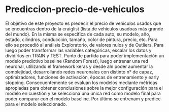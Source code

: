 # Prediccion-precio-de-vehiculos

El objetivo de este proyecto es predecir el precio de vehiculos usados que se encuentras dentro de la craiglist (lista de vehículos usadoas más grande del mundo). En la misma se especifica de cada auto, su modelo, año, estado, cilindros, conducción, tamaño, color de pintura, precio, etc. Para ello se procedió al análisis Exploratorio, de valores nulos y de Outliers.
Para luego poder transformar las variables categóricas, escalar los datos y dividirlos en TRAIN y TEST. Punto de partida para poder implementación un modelo predictivo baseline (Random Forest), luego entrenar una red neuronal, utilizando el framework keras y desde ahí poder aumentar la complejidad, desarrollando redes neuronales con distinto n° de capaz, optimizadores, funciones de activación, épocas de entrenamiento y early stopping.
Consecuentemente se evaluan los modelos mediante métricas apropiadas para obtener conclusiones sobre la mejor configuración para el modelo en cuestión y se selecciona una única red como modelo final para poder comparar con el modelo baseline. Por último se entrenam y predice para el modelo seleccionado.
